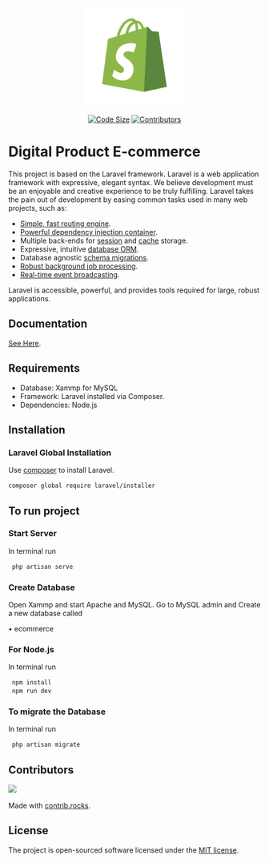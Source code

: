 <p align="center"><a href="3" target="_blank"><img src="https://github.com/syed-reza98/digital_product_e-commerce/blob/main/SRS/logo.png?raw=true" width="200"></a></p>

<p align="center">
<a href="#"><img src="https://img.shields.io/github/languages/code-size/syed-reza98/digital_product_e-commerce?style=for-the-badge" alt="Code Size"></a>
<a href="#"><img src="https://img.shields.io/github/contributors/syed-reza98/digital_product_e-commerce?style=for-the-badge" alt="Contributors"></a>
</p>


# Digital Product E-commerce

This project is based on the Laravel framework. Laravel is a web application framework with expressive, elegant syntax. We believe development must be an enjoyable and creative experience to be truly fulfilling. Laravel takes the pain out of development by easing common tasks used in many web projects, such as:

- [Simple, fast routing engine](https://laravel.com/docs/routing).
- [Powerful dependency injection container](https://laravel.com/docs/container).
- Multiple back-ends for [session](https://laravel.com/docs/session) and [cache](https://laravel.com/docs/cache) storage.
- Expressive, intuitive [database ORM](https://laravel.com/docs/eloquent).
- Database agnostic [schema migrations](https://laravel.com/docs/migrations).
- [Robust background job processing](https://laravel.com/docs/queues).
- [Real-time event broadcasting](https://laravel.com/docs/broadcasting).

Laravel is accessible, powerful, and provides tools required for large, robust applications.

## Documentation

[See Here](https://github.com/syed-reza98/digital_product_e-commerce/wiki). 

## Requirements
- Database: Xammp for MySQL
- Framework: Laravel installed via Composer. 
- Dependencies: Node.js

## Installation

### Laravel Global Installation
Use [composer](https://getcomposer.org/) to install Laravel.
```bash
composer global require laravel/installer
```
## To run project

### Start Server
In terminal run
```bash
 php artisan serve
```

### Create Database
Open Xammp and start Apache and MySQL.
Go to MySQL admin and Create a new database called

• ecommerce

### For Node.js
In terminal run
```bash
 npm install
 npm run dev
```
### To migrate the Database
In terminal run
```bash
 php artisan migrate
```


## Contributors

<a href="https://github.com/syed-reza98/digital_product_e-commerce/graphs/contributors">
  <img src="https://contrib.rocks/image?repo=syed-reza98/digital_product_e-commerce" />
</a>

Made with [contrib.rocks](https://contrib.rocks).

## License

The project is open-sourced software licensed under the [MIT license](https://opensource.org/licenses/MIT).
